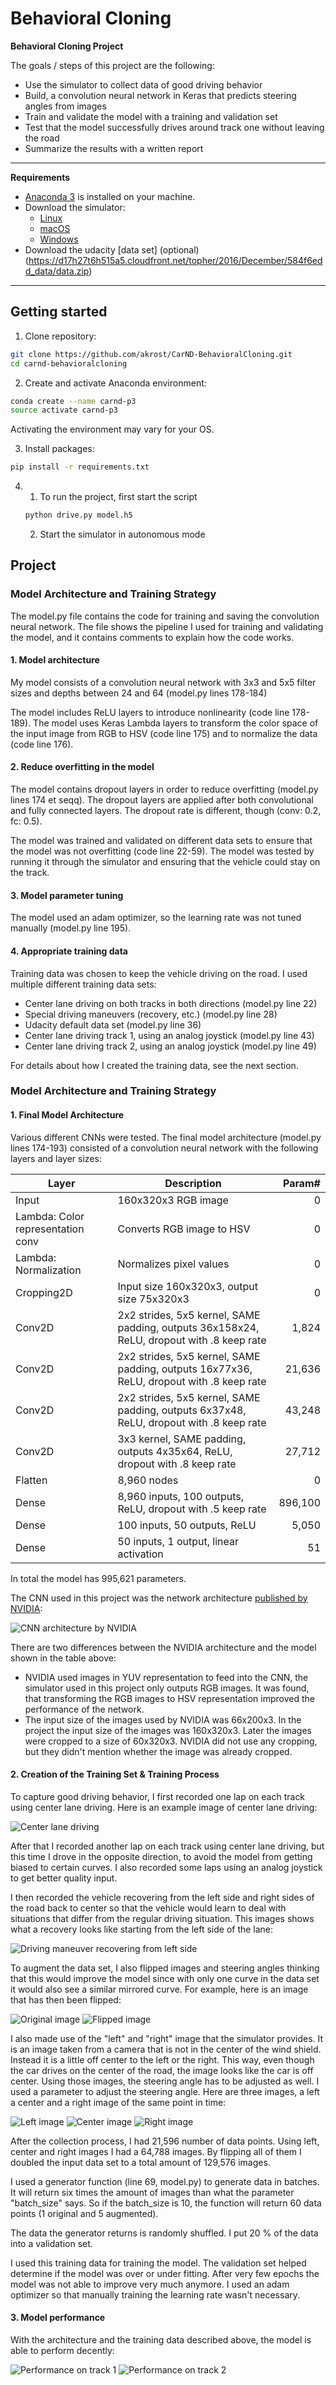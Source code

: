 # **Behavioral Cloning** 

**Behavioral Cloning Project**

The goals / steps of this project are the following:
* Use the simulator to collect data of good driving behavior
* Build, a convolution neural network in Keras that predicts steering angles from images
* Train and validate the model with a training and validation set
* Test that the model successfully drives around track one without leaving the road
* Summarize the results with a written report


[//]: # (Image References)

[nvidia_cnn]: ./examples/images/nvidia-cnn-architecture.png "CNN architecture by NVIDIA"
[center_lane]: ./examples/images/center_lane_driving.jpg "Center lane driving"
[recover]: ./examples/gifs/recover.gif "Driving maneuver recovering from left side"
[preflip]: ./examples/images/pre-flip.jpg "Original image"
[postflip]: ./examples/images/post-flip.jpg "Flipped image"
[left]: ./examples/images/left.jpg "Image taken by the left camera"
[center]: ./examples/images/center.jpg "Image taken by the center camera"
[right]: ./examples/images/right.jpg "Image taken by the right camera"
[track1]: ./examples/gifs/track1.gif "Performance on track 1"
[track2]: ./examples/gifs/track2.gif "Performance on track 2"

---
**Requirements**

* [Anaconda 3](https://www.anaconda.com/download/) is installed on your machine.
* Download the simulator:
  *  [Linux](https://d17h27t6h515a5.cloudfront.net/topher/2017/February/58ae46bb_linux-sim/linux-sim.zip)
  * [macOS](https://d17h27t6h515a5.cloudfront.net/topher/2017/February/58ae4594_mac-sim.app/mac-sim.app.zip)
  * [Windows](https://d17h27t6h515a5.cloudfront.net/topher/2017/February/58ae4419_windows-sim/windows-sim.zip)
* Download the udacity [data set] (optional)(https://d17h27t6h515a5.cloudfront.net/topher/2016/December/584f6edd_data/data.zip)

---
## **Getting started**

1. Clone repository:<br/>
```sh
git clone https://github.com/akrost/CarND-BehavioralCloning.git
cd carnd-behavioralcloning
```

2. Create and activate Anaconda environment:
```sh
conda create --name carnd-p3
source activate carnd-p3
```
Activating the environment may vary for your OS.

3. Install packages:
```sh
pip install -r requirements.txt
```

4. 
   1. To run the project, first start the script
    ```sh
    python drive.py model.h5
    ```
   2. Start the simulator in autonomous mode
  

## **Project**

### Model Architecture and Training Strategy

The model.py file contains the code for training and saving the convolution neural network. The file shows the pipeline I used for training and validating the model, and it contains comments to explain how the code works.

#### 1. Model architecture

My model consists of a convolution neural network with 3x3 and 5x5 filter sizes and depths between 24 and 64 (model.py lines 178-184) 

The model includes ReLU layers to introduce nonlinearity (code line 178-189). The model uses Keras Lambda layers to transform the color space of the input image from RGB to HSV (code line 175) and to normalize the data (code line 176). 

#### 2. Reduce overfitting in the model

The model contains dropout layers in order to reduce overfitting (model.py lines 174 et seqq). The dropout layers are applied after both convolutional and fully connected layers. The dropout rate is different, though (conv: 0.2, fc: 0.5).

The model was trained and validated on different data sets to ensure that the model was not overfitting (code line 22-59). The model was tested by running it through the simulator and ensuring that the vehicle could stay on the track.

#### 3. Model parameter tuning

The model used an adam optimizer, so the learning rate was not tuned manually (model.py line 195).

#### 4. Appropriate training data

Training data was chosen to keep the vehicle driving on the road. I used multiple different training data sets:
* Center lane driving on both tracks in both directions (model.py line 22)
* Special driving maneuvers (recovery, etc.) (model.py line 28)
* Udacity default data set (model.py line 36)
* Center lane driving track 1, using an analog joystick (model.py line 43)
* Center lane driving track 2, using an analog joystick (model.py line 49)

For details about how I created the training data, see the next section. 

### Model Architecture and Training Strategy

#### 1. Final Model Architecture

Various different CNNs were tested. The final model architecture (model.py lines 174-193) consisted of a convolution neural network with the following layers and layer sizes:

| Layer | Description | Param# |
|---|---|--:|
| Input | 160x320x3 RGB image | 0 |
| Lambda: Color representation conv| Converts RGB image to HSV | 0 |
| Lambda: Normalization| Normalizes pixel values | 0 |
| Cropping2D | Input size 160x320x3, output size 75x320x3 | 0 |
|Conv2D | 2x2 strides, 5x5 kernel, SAME padding, outputs 36x158x24, ReLU, dropout with .8 keep rate| 1,824 |
|Conv2D | 2x2 strides, 5x5 kernel, SAME padding, outputs 16x77x36, ReLU, dropout with .8 keep rate | 21,636 |                         |
|Conv2D | 2x2 strides, 5x5 kernel, SAME padding, outputs 6x37x48, ReLU, dropout with .8 keep rate | 43,248 |
|Conv2D| 3x3 kernel, SAME padding, outputs 4x35x64, ReLU, dropout with .8 keep rate | 27,712 |
| Flatten | 8,960 nodes | 0 |
| Dense | 8,960 inputs, 100 outputs, ReLU, dropout with  .5 keep rate | 896,100 |
| Dense | 100 inputs, 50 outputs, ReLU | 5,050 |
| Dense | 50 inputs, 1 output, linear activation | 51 |

In total the model has  995,621 parameters.


The CNN used in this project was the network architecture [published by NVIDIA](https://devblogs.nvidia.com/deep-learning-self-driving-cars/):

![CNN architecture by NVIDIA][nvidia_cnn]

There are two differences between the NVIDIA architecture and the model shown in the table above:
* NVIDIA used images in YUV representation to feed into the CNN, the simulator used in this project only outputs RGB images. It was found, that transforming the RGB images to HSV representation improved the performance of the network.
* The input size of the images used by NVIDIA was 66x200x3. In the project the input size of the images was 160x320x3. Later the images were cropped to a size of 60x320x3. NVIDIA did not use any cropping, but they didn't mention whether the image was already cropped. 

#### 2. Creation of the Training Set & Training Process

To capture good driving behavior, I first recorded one lap on each track using center lane driving. Here is an example image of center lane driving:

![Center lane driving][center_lane]

After that I recorded another lap on each track using center lane driving, but this time I drove in the opposite direction, to avoid the model from getting biased to certain curves. I also recorded some laps using an analog joystick to get better quality input.

I then recorded the vehicle recovering from the left side and right sides of the road back to center so that the vehicle would learn to deal with situations that differ from the regular driving situation. This images shows what a recovery looks like starting from the left side of the lane:

![Driving maneuver recovering from left side][recover]


To augment the data set, I also flipped images and steering angles thinking that this would improve the model since with only one curve in the data set it would also see a similar mirrored curve. For example, here is an image that has then been flipped:

![Original image][preflip]
![Flipped image][postflip]

I also made use of the "left" and "right" image that the simulator provides. It is an image taken from a camera that is not in the center of the wind shield. Instead it is a little off center to the left or the right. This way, even though the car drives on the center of the road, the image looks like the car is off center. Using those images, the steering angle has to be adjusted as well. I used a parameter to adjust the steering angle. Here are three images, a left a center and a right image of the same point in time:

![Left image][left]
![Center image][center]
![Right image][right]

After the collection process, I had 21,596 number of data points. Using left, center and right images I had a 64,788 images. By flipping all of them I doubled the input data set to a total amount of 129,576 images.

I used a generator function (line 69, model.py) to generate data in batches. It will return six times the amount of images than what the parameter "batch_size" says. So if the batch_size is 10, the function will return 60 data points (1 original and 5 augmented).

The data the generator returns is randomly shuffled.
I put 20 % of the data into a validation set. 

I used this training data for training the model. The validation set helped determine if the model was over or under fitting. After very few epochs the model was not able to improve very much anymore. I used an adam optimizer so that manually training the learning rate wasn't necessary.

#### 3. Model performance

With the architecture and the training data described above, the model is able to perform decently:

![Performance on track 1][track1]
![Performance on track 2][track2]

